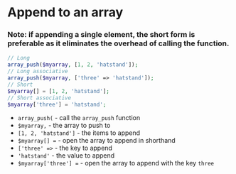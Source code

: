 # Append to an array

### Note: if appending a single element, the short form is preferable as it eliminates the overhead of calling the function.

```php
// Long
array_push($myarray, [1, 2, 'hatstand']);
// Long associative
array_push($myarray, ['three' => 'hatstand']);
// Short
$myarray[] = [1, 2, 'hatstand'];
// Short associative
$myarray['three'] = 'hatstand';
```

- ``array_push(`` - call the `array_push` function
- ``$myarray,`` - the array to push to
- ``[1, 2, 'hatstand']`` - the items to append
- ``$myarray[] =`` - open the array to append in shorthand
- ``['three' =>`` - the key to append
- ``'hatstand'`` - the value to append
- ``$myarray['three'] =`` - open the array to append with the key `three`
